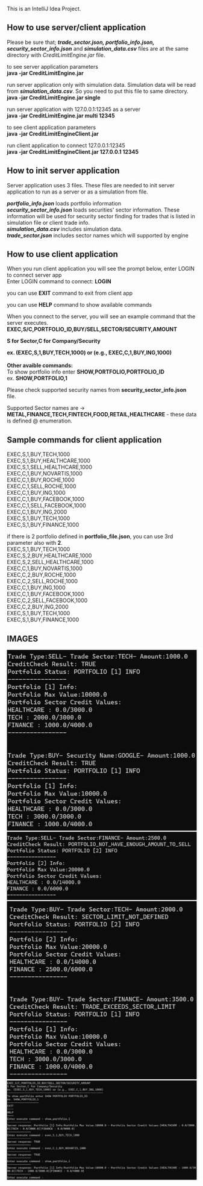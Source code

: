 This is an IntelliJ Idea Project. 

How to use server/client application
----------------------------
Please be sure that; <b><i>trade_sector.json, portfolio_info.json, security_sector_info.json</b></i> and <b><i>simulation_data.csv</i></b> files are at the same directory with <i>CreditLimitEngine.jar</i> file.<br/>

to see server application parameters<br/>
<b>java -jar CreditLimitEngine.jar</b>

run server application only with simulation data. Simulation data will be read from <i><b>simulation_data.csv</b></i>. So you need to put this file to same directory.<br/>
<b>java -jar CreditLimitEngine.jar single</b>

run server application with 127.0.0.1:12345 as a server<br/>
<b>java -jar CreditLimitEngine.jar multi 12345</b>

to see client application parameters<br/>
<b>java -jar CreditLimitEngineClient.jar</b>

run client application to connect 127.0.0.1:12345<br/>
<b>java -jar CreditLimitEngineClient.jar 127.0.0.1 12345</b>



How to init server application
----------------------
Server application uses 3 files. These files are needed to init server application to run as a server or as a simulation from file.<br/>

<i><b>portfolio_info.json</b></i> loads portfolio information<br/>
<i><b>security_sector_info.json</b></i> loads securities' sector information. These information will be used for security sector finding for trades that is listed in simulation file or client trade info.<br/>
<i><b>simulation_data.csv</b></i> includes simulation data.<br/> 
<i><b>trade_sector.json</b></i> includes sector names which will supported by engine<br/>

How to use client application
---------------------
When you run client application you will see the prompt below, enter LOGIN to connect server app <br/>
Enter LOGIN command to connect: <b>LOGIN</b><br/>

you can use <b>EXIT</b> command to exit from client app<br/>

you can use <b>HELP</b> command to show available commands<br/>

When you connect to the server, you will see an example command that the server executes.<br/>
<b>
EXEC,S/C,PORTFOLIO_ID,BUY/SELL,SECTOR/SECURITY,AMOUNT<br/>

S for Sector,C for Company/Security<br/>

ex. (EXEC,S,1,BUY,TECH,1000) or (e.g., EXEC,C,1,BUY,ING,1000)<br/>
</b>
<b><br/>
Other avaible commands:
</b>
<br/>
To show portfolio info enter <b>SHOW,PORTFOLIO,PORTFOLIO_ID</b><br/>
ex. <b>SHOW,PORTFOLIO,1</b><br/>

Please check supported  security names from <b>security_sector_info.json</b> file.<br/>

Supported Sector names are -> <b>METAL,FINANCE,TECH,FINTECH,FOOD,RETAIL,HEALTHCARE</b> - these data is defined @ enumeration.<br/> 

Sample commands for client application
--------------------------------------
EXEC,S,1,BUY,TECH,1000 <br/>
EXEC,S,1,BUY,HEALTHCARE,1000<br/>
EXEC,S,1,SELL,HEALTHCARE,1000<br/>
EXEC,C,1,BUY,NOVARTIS,1000<br/>
EXEC,C,1,BUY,ROCHE,1000<br/>
EXEC,C,1,SELL,ROCHE,1000<br/>
EXEC,C,1,BUY,ING,1000<br/>
EXEC,C,1,BUY,FACEBOOK,1000<br/>
EXEC,C,1,SELL,FACEBOOK,1000<br/>
EXEC,C,1,BUY,ING,2000<br/>
EXEC,S,1,BUY,TECH,1000<br/>
EXEC,S,1,BUY,FINANCE,1000<br/>

if there is 2 portfolio defined in <b>portfolio_file.json</b>, you can use 3rd parameter also with <b>2</b>.<br/>
EXEC,S,1,BUY,TECH,1000 <br/>
EXEC,S,2,BUY,HEALTHCARE,1000<br/>
EXEC,S,2,SELL,HEALTHCARE,1000<br/>
EXEC,C,1,BUY,NOVARTIS,1000<br/>
EXEC,C,2,BUY,ROCHE,1000<br/>
EXEC,C,2,SELL,ROCHE,1000<br/>
EXEC,C,1,BUY,ING,1000<br/>
EXEC,C,1,BUY,FACEBOOK,1000<br/>
EXEC,C,2,SELL,FACEBOOK,1000<br/>
EXEC,C,2,BUY,ING,2000<br/>
EXEC,S,1,BUY,TECH,1000<br/>
EXEC,S,1,BUY,FINANCE,1000<br/>

IMAGES
------
![alt text](/images/image_1.png)
![alt text](/images/image_2.png)
![alt text](/images/image_3.png)
![alt text](/images/image_4.png)
